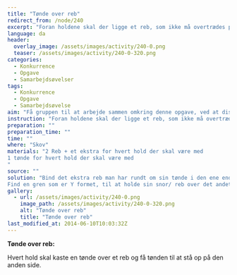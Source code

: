 ```yaml
---
title: "Tønde over reb"
redirect_from: /node/240
excerpt: "Foran holdene skal der ligge et reb, som ikke må overtrædes på noget tidspunkt. Et par meter længere fremme skal der være et reb bundet mellem 2 træet.Holdene skal nu prøve at kaste deres tønde over rebet og få den til at stå op på den anden side.Hvert hold har et ekstra reb som de selv kan bestemme hvordan de vil bruge.Man må gerne bruge / finde ting i skoven som kan hjælpe en.Man må på intet tidspunkt overtræde det første reb eller røre det andet reb med noget som helst.( Så starter man forfra)"
language: da
header:
  overlay_image: /assets/images/activity/240-0.png
  teaser: /assets/images/activity/240-0-320.png
categories:
  - Konkurrence
  - Opgave
  - Samarbejdsøvelser
tags:
  - Konkurrence
  - Opgave
  - Samarbejdsøvelse
aim: "Få gruppen til at arbejde sammen omkring denne opgave, ved at diskutere eller prøve forskellige måder indtil løsningen er fundet. "
instruction: "Foran holdene skal der ligge et reb, som ikke må overtrædes på noget tidspunkt. Et par meter længere fremme skal der være et reb bundet mellem 2 træet.Holdene skal nu prøve at kaste deres tønde over rebet og få den til at stå op på den anden side.Hvert hold har et ekstra reb som de selv kan bestemme hvordan de vil bruge.Man må gerne bruge / finde ting i skoven som kan hjælpe en.Man må på intet tidspunkt overtræde det første reb eller røre det andet reb med noget som helst.( Så starter man forfra)"
preparation: ""
preparation_time: ""
time: ""
where: "Skov"
materials: "2 Reb + et ekstra for hvert hold der skal være med
1 tønde for hvert hold der skal være med
"
source: ""
solution: "Bind det ekstra reb man har rundt om sin tønde i den ene ende, så man kan styre sin tønde når den kommer over på den anden side.
Find en gren som er Y formet, til at holde sin snor/ reb over det andet reb med."
gallery:
  - url: /assets/images/activity/240-0.png
    image_path: /assets/images/activity/240-0-320.png
    alt: "Tønde over reb"
    title: "Tønde over reb"
last_modified_at: 2014-06-10T10:03:32Z
---
```

**Tønde over reb:**

Hvert hold skal kaste en tønde over et reb og få tønden til at stå op på den anden side.
